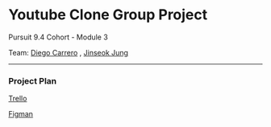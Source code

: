 # Youtube Clone Group Project

Pursuit 9.4 Cohort - Module 3

Team: [Diego Carrero](https://github.com/DiegoCarrero) , [Jinseok Jung](https://github.com/pjungjs)

---

### Project Plan

[Trello](https://trello.com/b/V7bVv0gd/youtube-project)

[Figman](https://www.figma.com/file/orGbHrmiSQp4fZj4T3Xttd/Untitled?node-id=0%3A1&t=fWA9ysko50f9AqDR-1)